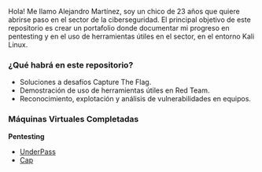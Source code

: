 Hola! Me llamo Alejandro Martínez, soy un chico de 23 años que quiere abrirse paso en el sector de la ciberseguridad. El principal objetivo de este repositorio es crear un portafolio donde documentar mi progreso en pentesting y en el uso de herramientas útiles en el sector, en el entorno Kali Linux.

### ¿Qué habrá en este repositorio?
- Soluciones a desafíos Capture The Flag.
- Demostración de uso de herramientas útiles en Red Team.
- Reconocimiento, explotación y análisis de vulnerabilidades en equipos.

### Máquinas Virtuales Completadas
**Pentesting**

- [UnderPass](https://alejandromtnezmoreno.github.io/AMM-RoadMap/Pentesting/UnderPass/UnderPass.html)
- [Cap](https://alejandromtnezmoreno.github.io/AMM-RoadMap/Pentesting/Cap/Cap.html)
